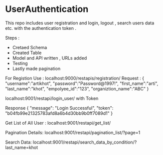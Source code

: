 # UserAuthentication
This repo includes user registration and login, logout , search users data etc. with the authentication token .

Steps :
- Cretaed Schema
- Created Table 
- Model and API written , URLs added 
- Testing 
- Lastly made pagination


For Registion Use :
localhost:9000/restapis/registration/
Request :
{
  "username":"artikhot",
  "password":"Password@1997!",
  "first_name":"arti",
  "last_name":"khot",
  "empolyee_id":"123",
  "organiztion_name":"ABC"
}

localhost:9001/restapi/login_user/  with Token 

Response 
  {
    "message": "Login Successful",
    "token": "b04fb99e21325783afd8a6b4d30bb9b0ff7089d1"
}


Get List of All User :
localhost:9001/restapi/get_list/



Pagination Details:
localhost:9001/restapi/pagination_list/?page=1

Search Data:
localhost:9001/restapi/search_data_by_condition/?last_name=khot



